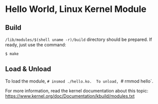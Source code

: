 Hello World, Linux Kernel Module
================================


Build
-----

`/lib/modules/$(shell uname -r)/build` directory should be prepared.  If ready,
just use the command:

```
$ make
```


Load & Unload
-------------

To load the module, `# insmod ./hello.ko.  To unload, `# rmmod hello`.


For more information, read the kernel documentation about this topic:
https://www.kernel.org/doc/Documentation/kbuild/modules.txt
